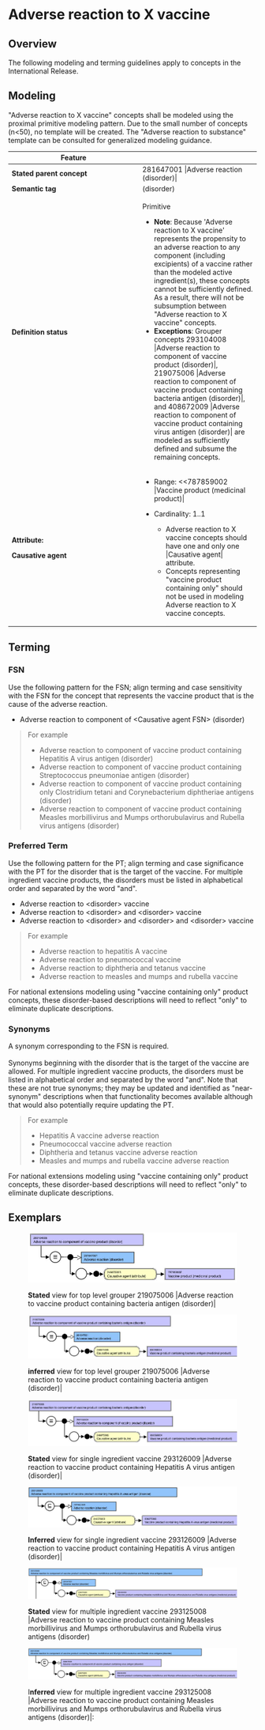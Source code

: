 # Adverse reaction to X vaccine

## Overview

The following modeling and terming guidelines apply to concepts in the International Release.

## Modeling

"Adverse reaction to X vaccine" concepts shall be modeled using the proximal primitive modeling pattern. Due to the small number of concepts (n<50), no template will be created. The "Adverse reaction to substance" template can be consulted for generalized modeling guidance.

<table data-header-hidden><thead><tr><th width="250.98046875">Feature</th><th></th></tr></thead><tbody><tr><td><strong>Stated parent concept</strong></td><td>281647001 |Adverse reaction (disorder)|</td></tr><tr><td><strong>Semantic tag</strong></td><td>(disorder)</td></tr><tr><td><strong>Definition status</strong></td><td><p>Primitive</p><p></p><ul><li><strong>Note</strong>: Because 'Adverse reaction to X vaccine' represents the propensity to an adverse reaction to any component (including excipients) of a vaccine rather than the modeled active ingredient(s), these concepts cannot be sufficiently defined. As a result, there will not be subsumption between "Adverse reaction to X vaccine" concepts.</li><li><strong>Exceptions</strong>: Grouper concepts 293104008 |Adverse reaction to component of vaccine product (disorder)|, 219075006 |Adverse reaction to component of vaccine product containing bacteria antigen (disorder)|, and 408672009 |Adverse reaction to component of vaccine product containing virus antigen (disorder)| are modeled as sufficiently defined and subsume the remaining concepts.</li></ul></td></tr><tr><td><p><strong>Attribute:</strong></p><p><strong>Causative agent</strong></p></td><td><ul><li>Range: &#x3C;&#x3C;787859002 |Vaccine product (medicinal product)|</li><li><p>Cardinality: 1..1</p><ul><li>Adverse reaction to X vaccine concepts should have one and only one |Causative agent| attribute.</li><li>Concepts representing "vaccine product containing only" should not be used in modeling Adverse reaction to X vaccine concepts.</li></ul></li></ul></td></tr></tbody></table>

## Terming

### FSN

Use the following pattern for the FSN; align terming and case sensitivity with the FSN for the concept that represents the vaccine product that is the cause of the adverse reaction.

* Adverse reaction to component of \<Causative agent FSN> (disorder)

> For example
>
> * &#x20;Adverse reaction to component of vaccine product containing Hepatitis A virus antigen (disorder)
> * Adverse reaction to component of vaccine product containing Streptococcus pneumoniae antigen (disorder)
> * Adverse reaction to component of vaccine product containing only Clostridium tetani and Corynebacterium diphtheriae antigens (disorder)
> * Adverse reaction to component of vaccine product containing Measles morbillivirus and Mumps orthorubulavirus and Rubella virus antigens (disorder)

### Preferred Term

Use the following pattern for the PT; align terming and case significance with the PT for the disorder that is the target of the vaccine. For multiple ingredient vaccine products, the disorders must be listed in alphabetical order and separated by the word "and".

* Adverse reaction to \<disorder> vaccine
* Adverse reaction to \<disorder> and \<disorder> vaccine
* Adverse reaction to \<disorder> and \<disorder> and \<disorder> vaccine

> For example
>
> * &#x20;Adverse reaction to hepatitis A vaccine
> * Adverse reaction to pneumococcal vaccine
> * Adverse reaction to diphtheria and tetanus vaccine
> * Adverse reaction to measles and mumps and rubella vaccine

For national extensions modeling using "vaccine containing only" product concepts, these disorder-based descriptions will need to reflect "only" to eliminate duplicate descriptions.

### Synonyms

A synonym corresponding to the FSN is required.\
\
Synonyms beginning with the disorder that is the target of the vaccine are allowed. For multiple ingredient vaccine products, the disorders must be listed in alphabetical order and separated by the word "and". Note that these are not true synonyms; they may be updated and identified as "near-synonym" descriptions when that functionality becomes available although that would also potentially require updating the PT.

> For example
>
> * Hepatitis A vaccine adverse reaction
> * Pneumococcal vaccine adverse reaction
> * Diphtheria and tetanus vaccine adverse reaction
> * Measles and mumps and rubella vaccine adverse reaction

For national extensions modeling using "vaccine containing only" product concepts, these disorder-based descriptions will need to reflect "only" to eliminate duplicate descriptions.

## Exemplars

<figure><img src="../../../../../../.gitbook/assets/image (18).png" alt=""><figcaption><p><strong>Stated</strong> view for top level grouper 219075006 |Adverse reaction to vaccine product containing bacteria antigen (disorder)|</p></figcaption></figure>

<figure><img src="../../../../../../.gitbook/assets/image (19).png" alt=""><figcaption><p><strong>inferred</strong> view for top level grouper 219075006 |Adverse reaction to vaccine product containing bacteria antigen (disorder)|</p></figcaption></figure>

<figure><img src="../../../../../../.gitbook/assets/image (20).png" alt=""><figcaption><p><strong>Stated</strong> view for single ingredient vaccine 293126009 |Adverse reaction to vaccine product containing Hepatitis A virus antigen (disorder)|</p></figcaption></figure>

<figure><img src="../../../../../../.gitbook/assets/image (21).png" alt=""><figcaption><p><strong>Inferred</strong> view for single ingredient vaccine 293126009 |Adverse reaction to vaccine product containing Hepatitis A virus antigen (disorder)|</p></figcaption></figure>

<figure><img src="../../../../../../.gitbook/assets/image (23).png" alt=""><figcaption><p><strong>Stated</strong> view for multiple ingredient vaccine 293125008 |Adverse reaction to vaccine product containing Measles morbillivirus and Mumps orthorubulavirus and Rubella virus antigens (disorder)</p></figcaption></figure>

<figure><img src="../../../../../../.gitbook/assets/image (24).png" alt=""><figcaption><p> I<strong>nferred</strong> view for multiple ingredient vaccine 293125008 |Adverse reaction to vaccine product containing Measles morbillivirus and Mumps orthorubulavirus and Rubella virus antigens (disorder)|:</p></figcaption></figure>

<figure><img src="../../../../../../authoring/clinical-finding-and-disorder/images/174690451.png" alt=""><figcaption></figcaption></figure>
